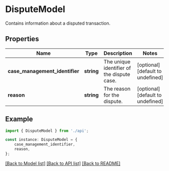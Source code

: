# DisputeModel

Contains information about a disputed transaction.

## Properties

Name | Type | Description | Notes
------------ | ------------- | ------------- | -------------
**case_management_identifier** | **string** | The unique identifier of the dispute case. | [optional] [default to undefined]
**reason** | **string** | The reason for the dispute. | [optional] [default to undefined]

## Example

```typescript
import { DisputeModel } from './api';

const instance: DisputeModel = {
    case_management_identifier,
    reason,
};
```

[[Back to Model list]](../README.md#documentation-for-models) [[Back to API list]](../README.md#documentation-for-api-endpoints) [[Back to README]](../README.md)
